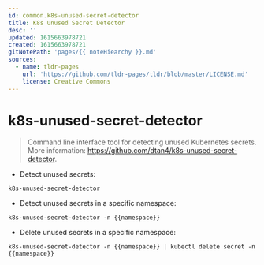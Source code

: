 ```yaml
---
id: common.k8s-unused-secret-detector
title: K8s Unused Secret Detector
desc: ''
updated: 1615663978721
created: 1615663978721
gitNotePath: 'pages/{{ noteHiearchy }}.md'
sources:
  - name: tldr-pages
    url: 'https://github.com/tldr-pages/tldr/blob/master/LICENSE.md'
    license: Creative Commons
---
```

# k8s-unused-secret-detector

> Command line interface tool for detecting unused Kubernetes secrets.
> More information: <https://github.com/dtan4/k8s-unused-secret-detector>.

- Detect unused secrets:

`k8s-unused-secret-detector`

- Detect unused secrets in a specific namespace:

`k8s-unused-secret-detector -n {{namespace}}`

- Delete unused secrets in a specific namespace:

`k8s-unused-secret-detector -n {{namespace}} | kubectl delete secret -n {{namespace}}`

